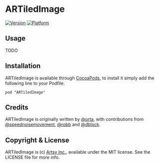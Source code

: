 # ARTiledImage

[![Version](http://cocoapod-badges.herokuapp.com/v/ARTiledImage/badge.png)](http://cocoadocs.org/docsets/ARTiledImage)
[![Platform](http://cocoapod-badges.herokuapp.com/p/ARTiledImage/badge.png)](http://cocoadocs.org/docsets/ARTiledImage)

## Usage

TODO

## Installation

ARTiledImage is available through [CocoaPods](http://cocoapods.org), to install
it simply add the following line to your Podfile:

    pod "ARTiledImage"

## Credits

ARTiledImage is originally written by [@orta](https://github.com/orta), with contributions from [@speednoisemovement](https://github.com/speednoisemovement), [@robb](https://github.com/robb) and [@dblock](https://github.com/dblock).

## Copyright & License

ARTiledImage is (c) [Artsy Inc.](http://artsy.net), available under the MIT license. See the LICENSE file for more info.

